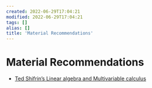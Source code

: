 ```yaml
---
created: 2022-06-29T17:04:21
modified: 2022-06-29T17:04:21
tags: []
alias: []
title: 'Material Recommendations'
---
```


# Material Recommendations

- [Ted Shifrin’s Linear algebra and Multivariable calculus](academic-curation.Shifrin-MultivariableMathematics.md)

